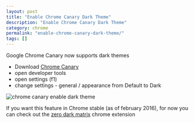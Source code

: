 ```yaml
---
layout: post
title: "Enable Chrome Canary Dark Theme"
description: "Enable Chrome Canary Dark Theme"
category: chrome
permalink: "enable-chrome-canary-dark-theme/"
tags: []
---
```


Google Chrome Canary now supports dark themes

- Download [Chrome Canary](https://www.google.com/chrome/browser/canary.html)
- open developer tools
- open settings (f1)
- change settings - general / appearance from Default to Dark

![chrome canary enable dark theme](http://i.imgur.com/uCb6HuF.png)

If you want this feature in Chrome stable (as of february 2016), for now you can check out the [zero dark matrix](https://chrome.google.com/webstore/detail/devtools-theme-zero-dark/bomhdjeadceaggdgfoefmpeafkjhegbo?hl=en-US) chrome extension
